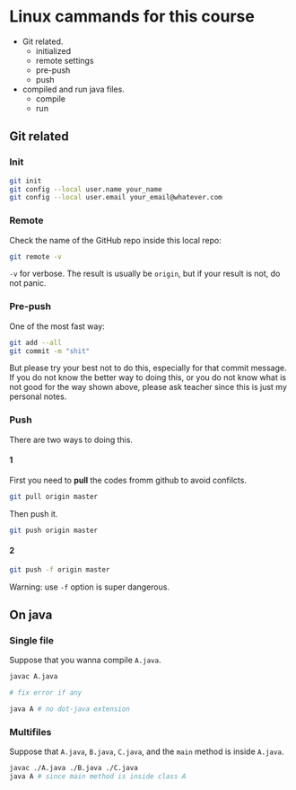 # Linux cammands for this course

- Git related.
  - initialized
  - remote settings
  - pre-push
  - push
- compiled and run java files.
  - compile
  - run

## Git related

### Init

```sh
git init
git config --local user.name your_name
git config --local user.email your_email@whatever.com
```

### Remote

Check the name of the GitHub repo inside this local repo:

```sh
git remote -v
```

`-v` for verbose.  The result is usually be `origin`, but if your result
is not, do not panic.

### Pre-push

One of the most fast way:
```sh
git add --all
git commit -m "shit"
```

But please try your best not to do this, especially for that commit message.
If you do not know the better way to doing this, or you do not know what is not
good for the way shown above, please ask teacher since this is just my personal notes.

### Push

There are two ways to doing this.

#### 1

First you need to **pull** the codes fromm github to avoid confilcts.

```sh
git pull origin master
```

Then push it.
```sh
git push origin master
```

#### 2

```sh
git push -f origin master
```

Warning: use `-f` option is super dangerous.

## On java

### Single file

Suppose that you wanna compile `A.java`.

```sh
javac A.java

# fix error if any

java A # no dot-java extension
```

### Multifiles

Suppose that `A.java`, `B.java`, `C.java`, and the `main` method is inside `A.java`.

```sh
javac ./A.java ./B.java ./C.java
java A # since main method is inside class A
```







